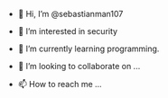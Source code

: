 - 👋 Hi, I’m @sebastianman107
- 👀 I’m interested in security
- 🌱 I’m currently learning programming.

- 💞️ I’m looking to collaborate on ...
- 📫 How to reach me ...

<!---
sebastianman107/sebastianman107 is a ✨ special ✨ repository because its `README.md` (this file) appears on your GitHub profile.
You can click the Preview link to take a look at your changes.
--->
